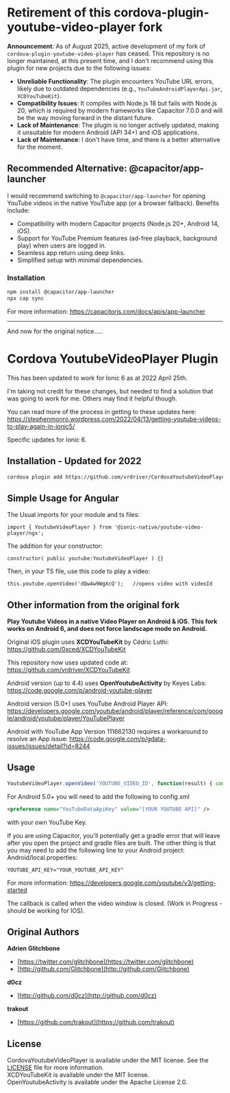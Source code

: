 # Retirement of this cordova-plugin-youtube-video-player fork

**Announcement**: As of August 2025, active development of my fork of `cordova-plugin-youtube-video-player` has ceased. This repository is no longer maintained, at this present time, and I don't recommend using this plugin for new projects due to the following issues:

- **Unreliable Functionality**: The plugin encounters YouTube URL errors, likely due to outdated dependencies (e.g., `YouTubeAndroidPlayerApi.jar`, `XCDYouTubeKit`).
- **Compatibility Issues**: It compiles with Node.js 18 but fails with Node.js 20, which is required by modern frameworks like Capacitor 7.0.0 and will be the way moving forward in the distant future.
- **Lack of Maintenance**: The plugin is no longer actively updated, making it unsuitable for modern Android (API 34+) and iOS applications.
- **Lack of Maintenance**: I don't have time, and there is a better alternative for the moment.

## Recommended Alternative: @capacitor/app-launcher

I would recommend switching to `@capacitor/app-launcher` for opening YouTube videos in the native YouTube app (or a browser fallback). Benefits include:
- Compatibility with modern Capacitor projects (Node.js 20+, Android 14, iOS).
- Support for YouTube Premium features (ad-free playback, background play) when users are logged in.
- Seamless app return using deep links.
- Simplified setup with minimal dependencies.

### Installation
```bash
npm install @capacitor/app-launcher
npx cap sync
```

For more information: https://capacitorjs.com/docs/apis/app-launcher

------------------------

And now for the original notice.....

# Cordova YoutubeVideoPlayer Plugin

This has been updated to work for Ionic 6 as at 2022 April 25th.

I'm taking not credit for these changes, but needed to find a solution that was going to work for me. Others may find it helpful though.

You can read more of the process in getting to these updates here:
https://stephenmonro.wordpress.com/2022/04/13/getting-youtube-videos-to-play-again-in-ionic5/

Specific updates for Ionic 6.

## Installation - Updated for 2022

```sh
cordova plugin add https://github.com/vrdriver/CordovaYoutubeVideoPlayer
```

## Simple Usage for Angular

The Usual imports for your module and ts files:

```import { YoutubeVideoPlayer } from '@ionic-native/youtube-video-player/ngx';```

The addition for your constructor:

```constructor( public youtube:YoutubeVideoPlayer ) {}```

Then, in your TS file, use this code to play a video:

```this.youtube.openVideo('dQw4w9WgXcQ');   //opens video with videoId```
   

## Other information from the original fork

**Play Youtube Videos in a native Video Player on Android &amp; iOS.**
**This fork works on Android 6, and does not force landscape mode on Android.**


Original iOS plugin uses **XCDYouTubeKit** by Cédric Luthi:  
https://github.com/0xced/XCDYouTubeKit

This repository now uses updated code at: https://github.com/vrdriver/XCDYouTubeKit

Android version (up to 4.4) uses **OpenYoutubeActivity** by Keyes Labs:  
https://code.google.com/p/android-youtube-player

Android version (5.0+) uses YouTube Android Player API:
https://developers.google.com/youtube/android/player/reference/com/google/android/youtube/player/YouTubePlayer

Android with YouTube App Version 111662130 requires a workaround to resolve an App issue:
https://code.google.com/p/gdata-issues/issues/detail?id=8244



## Usage

```javascript
YoutubeVideoPlayer.openVideo('YOUTUBE_VIDEO_ID', function(result) { console.log('YoutubeVideoPlayer result = ' + result); });
```

For Android 5.0+ you will need to add the following to config.xml

```xml
<preference name="YouTubeDataApiKey" value="[YOUR YOUTUBE API]" />
```
with your own YouTube Key.

If you are using Capacitor, you'll potentially get a gradle error that will leave after you open the project and gradle files are built. The other thing is that you may need to add the following line to your Android project:
Android/local.properties:

    YOUTUBE_API_KEY="YOUR_YOUTUBE_API_KEY"


 For more information: https://developers.google.com/youtube/v3/getting-started

The callback is called when the video window is closed.  (Work in Progress - should be working for IOS).

## Original Authors

**Adrien Glitchbone**

+ [https://twitter.com/glitchbone](https://twitter.com/glitchbone)
+ [http://github.com/Glitchbone](http://github.com/Glitchbone)

**d0cz**
+ [http://github.com/d0cz](http://github.com/d0cz)

**trakout**
+ [https://github.com/trakout](https://github.com/trakout)

## License

CordovaYoutubeVideoPlayer is available under the MIT license. See the [LICENSE](LICENSE) file for more information.  
XCDYouTubeKit is available under the MIT license.  
OpenYoutubeActivity is available under the Apache License 2.0.  
